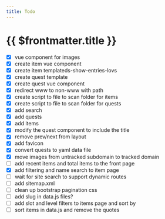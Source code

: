 ```yaml
---
title: Todo
---
```

# {{ $frontmatter.title }}

- [x] vue component for images
- [x] create item vue component
- [x] create item templateds-show-entries-lovs
- [x] create quest template
- [x] create quest vue component
- [x] redirect www to non-www with path
- [x] create script to file to scan folder for items
- [x] create script to file to scan folder for quests
- [x] add search
- [x] add quests
- [x] add items
- [x] modify the quest component to include the title
- [x] remove prev/next from layout
- [x] add favicon
- [x] convert quests to yaml data file
- [x] move images from untracked subdomain to tracked domain
- [ ] add recent items and total items to the front page
- [x] add filtering and name search to item page
- [ ] wait for site search to support dynamic routes
- [ ] add sitemap.xml
- [ ] clean up bootstrap pagination css
- [ ] add slug in data.js files?
- [ ] add slot and level filters to items page and sort by
- [ ] sort items in data.js and remove the quotes
